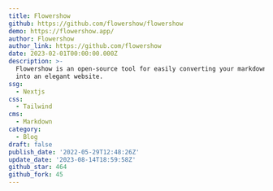 ```yaml
---
title: Flowershow
github: https://github.com/flowershow/flowershow
demo: https://flowershow.app/
author: Flowershow
author_link: https://github.com/flowershow
date: 2023-02-01T00:00:00.000Z
description: >-
  Flowershow is an open-source tool for easily converting your markdown files
  into an elegant website.
ssg:
  - Nextjs
css:
  - Tailwind
cms:
  - Markdown
category:
  - Blog
draft: false
publish_date: '2022-05-29T12:48:26Z'
update_date: '2023-08-14T18:59:58Z'
github_star: 464
github_fork: 45
---
```

